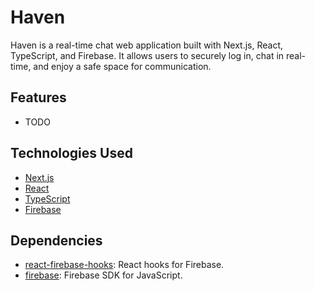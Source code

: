 # Haven 

Haven is a real-time chat web application built with Next.js, React, TypeScript, and Firebase. It allows users to securely log in, chat in real-time, and enjoy a safe space for communication.

## Features

- TODO

## Technologies Used

- [Next.js](https://nextjs.org/)
- [React](https://reactjs.org/)
- [TypeScript](https://www.typescriptlang.org/)
- [Firebase](https://firebase.google.com/)

## Dependencies

- [react-firebase-hooks](https://github.com/CSFrequency/react-firebase-hooks): React hooks for Firebase.
- [firebase](https://firebase.google.com/docs/web/setup): Firebase SDK for JavaScript.
